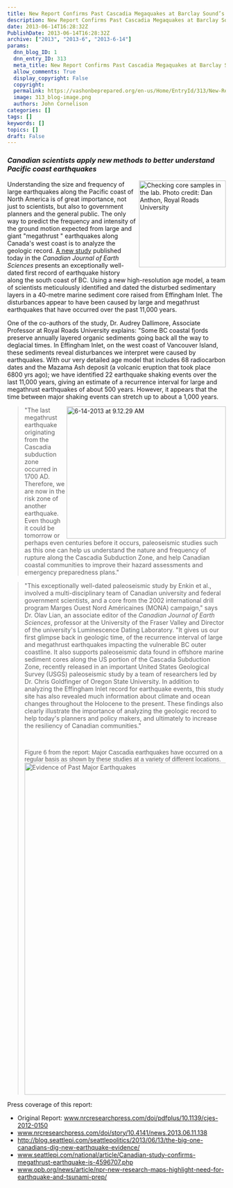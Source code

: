 ```yaml
---
title: New Report Confirms Past Cascadia Megaquakes at Barclay Sound’s Effingham Inlet-- Reinforces Prognosis for Upcoming Megathrust Earthquake
description: New Report Confirms Past Cascadia Megaquakes at Barclay Sound’s Effingham Inlet-- Reinforces Prognosis for Upcoming Megathrust Earthquake
date: 2013-06-14T16:28:32Z
PublishDate: 2013-06-14T16:28:32Z
archive: ["2013", "2013-6", "2013-6-14"]
params:
  dnn_blog_ID: 1
  dnn_entry_ID: 313
  meta_title: New Report Confirms Past Cascadia Megaquakes at Barclay Sound’s Effingham Inlet-- Reinforces Prognosis for Upcoming Megathrust Earthquake
  allow_comments: True
  display_copyright: False
  copyright:
  permalink: https://vashonbeprepared.org/en-us/Home/EntryId/313/New-Report-Confirms-Past-Cascadia-Megaquakes-at-Barclay-Sound-rsquo-s-Effingham-Inlet-Reinforces-Prognosis-for-Upcoming-Megathrust-Earthquake
  image: 313_blog-image.png
  authors: John Cornelison
categories: []
tags: []
keywords: []
topics: []
draft: False
---
```


<h3><em><font size="3">Canadian scientists apply new methods to better understand Pacific coast earthquakes</font></em></h3>  <p><img title="Checking core samples in the lab. Photo credit: Dan Anthon, Royal Roads University" style="float: right; margin: 0px 0px 5px 5px; display: inline" alt="Checking core samples in the lab. Photo credit: Dan Anthon, Royal Roads University" align="right" src="http://www.nrcresearchpress.com/userimages/ContentEditor/1371041001360/CJES-Earthquake_Dallimore.jpg" width="200" />Understanding the size and frequency of large earthquakes along the Pacific coast of North America is of great importance, not just to scientists, but also to government planners and the general public. The only way to predict the frequency and intensity of the ground motion expected from large and giant &quot;megathrust &quot; earthquakes along Canada's west coast is to analyze the geologic record. <a href="http://www.nrcresearchpress.com/doi/abs/10.1139/cjes-2012-0150" target="_blank">A new study</a> published today in the <i>Canadian Journal of Earth Sciences</i> presents an exceptionally well-dated first record of earthquake history along the south coast of BC. Using a new high-resolution age model, a team of scientists meticulously identified and dated the disturbed sedimentary layers in a 40-metre marine sediment core raised from Effingham Inlet. The disturbances appear to have been caused by large and megathrust earthquakes that have occurred over the past 11,000 years. </p>  <p>One of the co-authors of the study, Dr. Audrey Dallimore, Associate Professor at Royal Roads University explains: &quot;Some BC coastal fjords preserve annually layered organic sediments going back all the way to deglacial times. In Effingham Inlet, on the west coast of Vancouver Island, these sediments reveal disturbances we interpret were caused by earthquakes. With our very detailed age model that includes 68 radiocarbon dates and the Mazama Ash deposit (a volcanic eruption that took place 6800 yrs ago); we have identified 22 earthquake shaking events over the last 11,000 years, giving an estimate of a recurrence interval for large and megathrust earthquakes of about 500 years. However, it appears that the time between major shaking events can stretch up to about a 1,000 years.</p>  <blockquote>   <p><a href="./images/313/Windows-Live-Writer-7b5e151ffe1b_7B7F-6-14-2013_at_9.12.29_AM_2.png"><img title="6-14-2013 at 9.12.29 AM" style="border-top: 0px; border-right: 0px; background-image: none; border-bottom: 0px; float: right; padding-top: 0px; padding-left: 0px; border-left: 0px; display: inline; padding-right: 0px" border="0" alt="6-14-2013 at 9.12.29 AM" align="right" src="./images/313/Windows-Live-Writer-7b5e151ffe1b_7B7F-6-14-2013_at_9.12.29_AM_thumb.png" width="367" height="305" /></a>&quot;The last megathrust earthquake originating from the Cascadia subduction zone occurred in 1700 AD. Therefore, we are now in the risk zone of another earthquake. Even though it could be tomorrow or perhaps even centuries before it occurs, paleoseismic studies such as this one can help us understand the nature and frequency of rupture along the Cascadia Subduction Zone, and help Canadian coastal communities to improve their hazard assessments and emergency preparedness plans.&quot;</p> </blockquote>  <blockquote>   <p>&quot;This exceptionally well-dated paleoseismic study by Enkin et al., involved a multi-disciplinary team of Canadian university and federal government scientists, and a core from the 2002 international drill program Marges Ouest Nord Américaines (MONA) campaign,&quot; says Dr. Olav Lian, an associate editor of the <i>Canadian Journal of Earth Sciences</i>, professor at the University of the Fraser Valley and Director of the university's Luminescence Dating Laboratory. &quot;It gives us our first glimpse back in geologic time, of the recurrence interval of large and megathrust earthquakes impacting the vulnerable BC outer coastline. It also supports paleoseismic data found in offshore marine sediment cores along the US portion of the Cascadia Subduction Zone, recently released in an important United States Geological Survey (USGS) paleoseismic study by a team of researchers led by Dr. Chris Goldfinger of Oregon State University. In addition to analyzing the Effingham Inlet record for earthquake events, this study site has also revealed much information about climate and ocean changes throughout the Holocene to the present. These findings also clearly illustrate the importance of analyzing the geologic record to help today's planners and policy makers, and ultimately to increase the resiliency of Canadian communities.&quot;</p>    <p>&#160;</p>    <p><font face="Arial">Figure 6 from the report: Major Cascadia earthquakes have occurred on a regular basis as shown by these studies at a variety of different locations.</font> <img title="Evidence of Past Major Earthquakes" style="border-top: 0px; border-right: 0px; background-image: none; border-bottom: 0px; float: none; padding-top: 0px; padding-left: 0px; margin: 0px auto 5px; border-left: 0px; display: block; padding-right: 0px" border="0" alt="Evidence of Past Major Earthquakes" src="./images/313/Windows-Live-Writer-7b5e151ffe1b_7B7F-Evidence_of_Past_Major_Earthquakes_thumb.png" width="549" height="766" /></p> </blockquote>  <p>Press coverage of this report:</p>  <ul>   <li>Original Report: <a title="http://www.nrcresearchpress.com/doi/pdfplus/10.1139/cjes-2012-0150" href="http://www.nrcresearchpress.com/doi/pdfplus/10.1139/cjes-2012-0150">www.nrcresearchpress.com/doi/pdfplus/10.1139/cjes-2012-0150</a></li>    <li><a title="http://www.nrcresearchpress.com/doi/story/10.4141/news.2013.06.11.138#.Ubs8qqPn93M" href="http://www.nrcresearchpress.com/doi/story/10.4141/news.2013.06.11.138">www.nrcresearchpress.com/doi/story/10.4141/news.2013.06.11.138</a></li>    <li><a title="http://blog.seattlepi.com/seattlepolitics/2013/06/13/the-big-one-canadians-dig-new-earthquake-evidence/" href="http://blog.seattlepi.com/seattlepolitics/2013/06/13/the-big-one-canadians-dig-new-earthquake-evidence/">http://blog.seattlepi.com/seattlepolitics/2013/06/13/the-big-one-canadians-dig-new-earthquake-evidence/</a></li>    <li><a title="http://www.seattlepi.com/national/article/Canadian-study-confirms-megathrust-earthquake-is-4596707.php" href="http://www.seattlepi.com/national/article/Canadian-study-confirms-megathrust-earthquake-is-4596707.php">www.seattlepi.com/national/article/Canadian-study-confirms-megathrust-earthquake-is-4596707.php</a></li>    <li><a title="http://www.opb.org/news/article/npr-new-research-maps-highlight-need-for-earthquake-and-tsunami-prep/" href="http://www.opb.org/news/article/npr-new-research-maps-highlight-need-for-earthquake-and-tsunami-prep/">www.opb.org/news/article/npr-new-research-maps-highlight-need-for-earthquake-and-tsunami-prep/</a></li> </ul>
